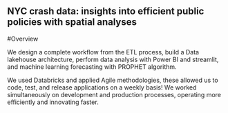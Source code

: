 ## NYC crash data: insights into efficient public policies with spatial analyses 

#Overview

We design a complete workflow from the ETL process, build a Data lakehouse architecture, perform data analysis with Power BI and streamlit, and machine learning forecasting with PROPHET algorithm.

We used Databricks and applied Agile methodologies, these allowed us to code, test, and release applications on a weekly basis! We worked simultaneously on development and production processes, operating more efficiently and innovating faster.
